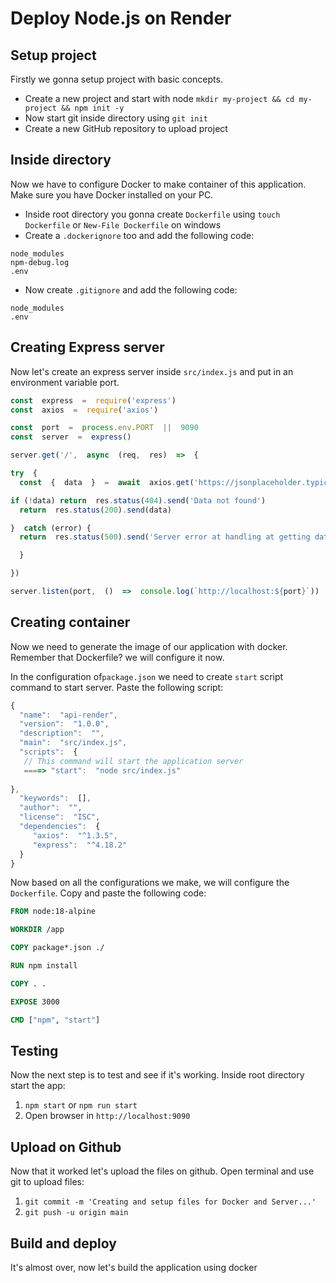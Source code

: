 # Deploy Node.js on Render 

## Setup project
Firstly we gonna setup project with basic concepts.

- Create a new project and start with node `mkdir my-project && cd my-project && npm init -y`
- Now start git inside directory using `git init`
- Create a new GitHub repository to upload project

## Inside directory
Now we have to configure Docker to make container of this application. Make sure you have Docker installed on your PC.

- Inside root directory you gonna create `Dockerfile` using `touch Dockerfile` or `New-File Dockerfile` on windows
- Create a `.dockerignore` too and add the following code: 

``` .dockerignore
node_modules
npm-debug.log
.env
```
- Now create `.gitignore` and add the following code:
``` .gitignore
node_modules
.env
```
## Creating Express server 
Now let's create an express server inside `src/index.js` and put in an environment variable port.

``` javascript
const  express  =  require('express')
const  axios  =  require('axios')

const  port  =  process.env.PORT  ||  9090
const  server  =  express()

server.get('/',  async  (req,  res)  =>  {

try  {
  const  {  data  }  =  await  axios.get('https://jsonplaceholder.typicode.com/todos')

if (!data) return  res.status(404).send('Data not found')
  return  res.status(200).send(data)

}  catch (error) {
  return  res.status(500).send('Server error at handling at getting data')

  }

})

server.listen(port,  ()  =>  console.log(`http://localhost:${port}`))
```

## Creating container
Now we need to generate the image of our application with docker. Remember that Dockerfile? we will configure it now.

In the configuration of`package.json` we need to create `start` script command to start server. Paste the following script:

```javascript
{
  "name":  "api-render",
  "version":  "1.0.0",
  "description":  "",
  "main":  "src/index.js",
  "scripts":  {
   // This command will start the application server
   ====> "start":  "node src/index.js" 
   
},
  "keywords":  [],
  "author":  "",
  "license":  "ISC",
  "dependencies":  {
     "axios":  "^1.3.5",
     "express":  "^4.18.2"
  }
}
```

Now based on all the configurations we make, we will configure the `Dockerfile`. Copy and paste the following code:


```Dockerfile
FROM node:18-alpine

WORKDIR /app

COPY package*.json ./

RUN npm install

COPY . .

EXPOSE 3000

CMD ["npm", "start"]
```

## Testing
Now the next step is to test and see if it's working. Inside root directory start the app:
1. `npm start` or `npm run start`
2.  Open browser in `http://localhost:9090`


## Upload on Github
Now that it worked let's upload the files on github. Open terminal and use git to upload files:

1. `git commit -m 'Creating and setup files for Docker and Server...'`
2.  `git push -u origin main`


## Build and deploy
It's almost over, now let's build the application using docker
